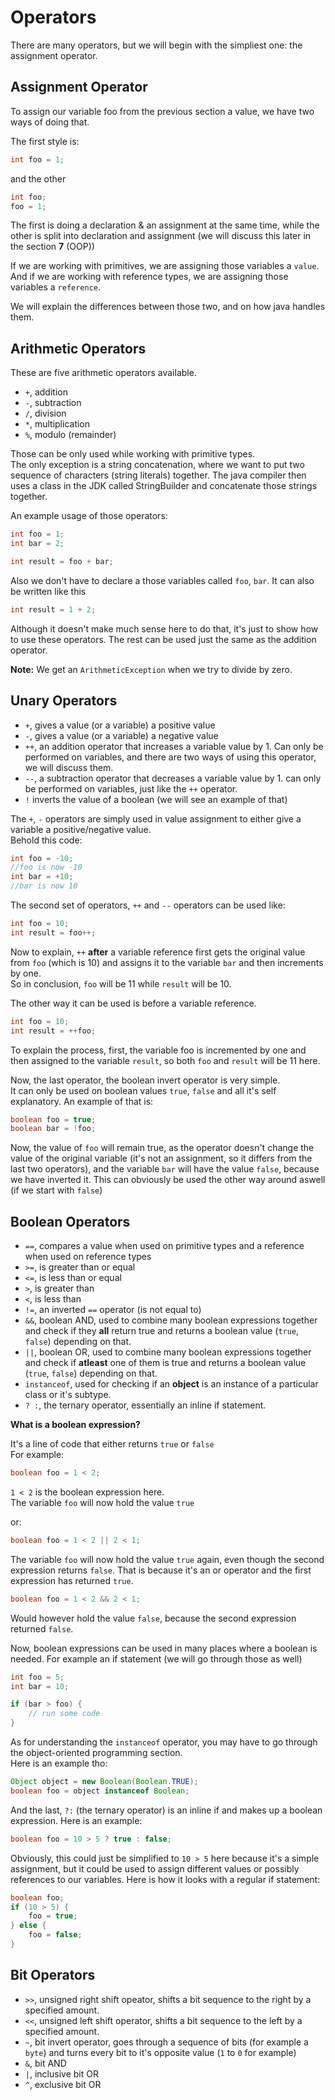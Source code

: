 # Operators
There are many operators, but we will begin with the simpliest one: the assignment operator.

## Assignment Operator
To assign our variable foo from the previous section a value, we have two ways of doing that.

The first style is:
```java
int foo = 1;
```
and the other
```java
int foo;
foo = 1;
```

[//]: # (TODO: add the link when the page for OOP is created)
The first is doing a declaration & an assignment at the same time, while the other is split into declaration and assignment (we will discuss this later in the section **7** (OOP)) 


If we are working with primitives, we are assigning those variables a `value`.
And if we are working with reference types, we are assigning those variables a `reference`.

We will explain the differences between those two, and on how java handles them.

## Arithmetic Operators
These are five arithmetic operators available.
- `+`,  addition
- `-`,  subtraction
- `/`,  division
- `*`, multiplication
- `%`, modulo (remainder)

Those can be only used while working with primitive types.\
The only exception is a string concatenation, where we want to put two sequence of characters (string literals) together. The java compiler then uses a class in the JDK called StringBuilder and concatenate those strings together.

An example usage of those operators:
```java
int foo = 1;
int bar = 2;

int result = foo + bar;
```

Also we don't have to declare a those variables called `foo`, `bar`.
It can also be written like this
```java
int result = 1 + 2;
```

Although it doesn't make much sense here to do that, it's just to show how to use these operators. The rest can be used just the same as the addition operator.

**Note:** We get an `ArithmeticException` when we try to divide by zero.

## Unary Operators
- `+`, gives a value (or a variable) a positive value
- `-`, gives a value (or a variable) a negative value
- `++`, an addition operator that increases a variable value by 1. Can only be performed on variables, and there are two ways of using this operator, we will discuss them.
- `--`, a subtraction operator that decreases a variable value by 1. can only be performed on variables, just like the `++` operator.
- `!` inverts the value of a boolean (we will see an example of that)

The `+`, `-` operators are simply used in value assignment to either give a variable a positive/negative value.\
Behold this code:
```java
int foo = -10;
//foo is now -10
int bar = +10;
//bar is now 10
```

The second set of operators, `++` and `--` operators can be used like:
```java
int foo = 10;
int result = foo++;
```

Now to explain, `++` **after** a variable reference first gets the original value from `foo` (which is 10) and assigns it to the variable `bar` and then increments by one.\
So in conclusion, `foo` will be 11 while `result` will be 10.

The other way it can be used is before a variable reference.
```java
int foo = 10;
int result = ++foo;
```

To explain the process, first, the variable foo is incremented by one and then assigned to the variable `result`, so both `foo` and `result` will be 11 here.

Now, the last operator, the boolean invert operator is very simple.\
It can only be used on boolean values `true`, `false` and all it's self explanatory.
An example of that is:
```java
boolean foo = true;
boolean bar = !foo;
```

Now, the value of `foo` will remain true, as the operator doesn't change the value of the original variable (it's not an assignment, so it differs from the last two operators), and the variable `bar` will have the value `false`, because we have inverted it. This can obviously be used the other way around aswell (if we start with `false`)

## Boolean Operators
- `==`, compares a value when used on primitive types and a reference when used on reference types
- `>=`, is greater than or equal
- `<=`, is less than or equal
- `>`, is greater than
- `<`, is less than
- `!=`, an inverted `==` operator (is not equal to)
- `&&`, boolean AND, used to combine many boolean expressions together and check if they **all** return true and returns a boolean value (`true`, `false`) depending on that.
- `||`, boolean OR, used to combine many boolean expressions together and check if **atleast** one of them is true and returns a boolean value (`true`, `false`) depending on that.
- `instanceof`, used for checking if an **object** is an instance of a particular class or it's subtype.
- `? :`, the ternary operator, essentially an inline if statement.

**What is a boolean expression?**

It's a line of code that either returns `true` or `false`\
For example:
```java
boolean foo = 1 < 2;
```

`1 < 2` is the boolean expression here.\
The variable `foo` will now hold the value `true`

or:
```java
boolean foo = 1 < 2 || 2 < 1;
```

The variable `foo` will now hold the value `true` again, even though the second expression returns `false`. That is because it's an or operator and the first expression has returned `true`.
```java
boolean foo = 1 < 2 && 2 < 1;
```

Would however hold the value `false`, because the second expression returned `false`.

Now, boolean expressions can be used in many places where a boolean is needed. For example an if statement (we will go through those as well)
```java
int foo = 5;
int bar = 10;

if (bar > foo) {
    // run some code
}
```

As for understanding the `instanceof` operator, you may have to go through the object-oriented programming section.\
Here is an example tho:
```java
Object object = new Boolean(Boolean.TRUE);
boolean foo = object instanceof Boolean;
```

And the last, `?:` (the ternary operator) is an inline if and makes up a boolean expression.
Here is an example:
```java
boolean foo = 10 > 5 ? true : false;
```

Obviously, this could just be simplified to `10 > 5` here because it's a simple assignment, but it could be used to assign different values or possibly references to our variables.
Here is how it looks with a regular if statement:
```java
boolean foo;
if (10 > 5) {
    foo = true;
} else {
    foo = false;
}
```

## Bit Operators
- `>>`, unsigned right shift opeator, shifts a bit sequence to the right by a specified amount.
- `<<`, unsigned left shift operator, shifts a bit sequence to the left by a specified amount.
- `~`, bit invert operator, goes through a sequence of bits (for example a `byte`) and turns every bit to it's opposite value (`1` to `0` for example)
- `&`, bit AND
- `|`, inclusive bit OR
- `^`, exclusive bit OR
